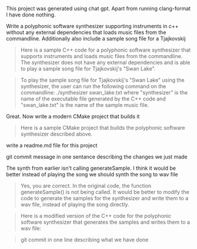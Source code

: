 This project was generated using chat gpt. Apart from running clang-format I have done nothing.


Write a polyphonic software synthesizer supporting instruments in c++ without any external dependencies that loads music files from the commandline. Additionally also include a sample song file for a Tjajkovskij

> Here is a sample C++ code for a polyphonic software synthesizer that supports instruments and loads music files from the commandline. The synthesizer does not have any external dependencies and is able to play a sample song file for Tjajkovskij's "Swan Lake".

> To play the sample song file for Tjajkovskij's "Swan Lake" using the synthesizer, the user can run the following command on the commandline:
>    ./synthesizer swan_lake.txt
> where "synthesizer" is the name of the executable file generated by the C++ code and "swan_lake.txt" is the name of the sample music file.


Great. Now write a modern CMake project that builds it

> Here is a sample CMake project that builds the polyphonic software synthesizer described above.


write a readme.md file for this project

git commit message in one sentance describing the changes we just made

The synth from earlier isn't calling generateSample. I think it would be better instead of playing the song we should synth the song to wav file

> Yes, you are correct. In the original code, the function generateSample() is not being called. It would be better to modify the code to generate the samples for the synthesizer and write them to a wav file, instead of playing the song directly.

> Here is a modified version of the C++ code for the polyphonic software synthesizer that generates the samples and writes them to a wav file:

> git commit in one line describing what we have done

